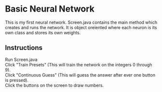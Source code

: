 # Basic Neural Network
This is my first neural network. Screen.java contains the main method which creates and runs the network. It is object oreiented where each neuron is its own class and stores its own weights.

## Instructions
Run Screen.java  
Click "Train Presets" (This will train the network on the integers 0 through 9).  
Click "Continuous Guess" (This will guess the answer after ever one button is pressed).  
Click the buttons on the screen to draw numbers.
